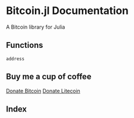 # Bitcoin.jl Documentation

A Bitcoin library for Julia

## Functions

```@docs
address
```

## Buy me a cup of coffee

[Donate Bitcoin](bitcoin:1786ytdyKz1TJgpVM34DKDB85eEQkvwgjo)
[Donate Litecoin](litecoin:LQKx7ZSspht4UZ5b5S7UVWeDW1tHZY5xnt)

## Index

```@index
```
